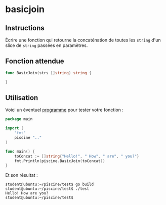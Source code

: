 # basicjoin

## Instructions

Écrire une fonction qui retourne la concaténation de toutes les `string` d'un slice de `string` passées en paramètres.

## Fonction attendue

```go
func BasicJoin(strs []string) string {

}
```

## Utilisation

Voici un éventuel [programme](TODO-LINK) pour tester votre fonction :

```go
package main

import (
	"fmt"
	piscine ".."
)

func main() {
	toConcat := []string{"Hello!", " How", " are", " you?"}
	fmt.Println(piscine.BasicJoin(toConcat))
}
```

Et son résultat :

```console
student@ubuntu:~/piscine/test$ go build
student@ubuntu:~/piscine/test$ ./test
Hello! How are you?
student@ubuntu:~/piscine/test$
```
